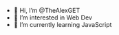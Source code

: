 - 👋 Hi, I’m @TheAlexGET
- 👀 I’m interested in Web Dev
- 🌱 I’m currently learning JavaScript
<!---
- 💞️ I’m looking to collaborate on ...
- 📫 How to reach me ...
--->
<!---
TheAlexGET/TheAlexGET is a ✨ special ✨ repository because its `README.md` (this file) appears on your GitHub profile.
You can click the Preview link to take a look at your changes.
--->
